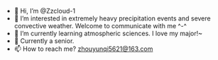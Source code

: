 - 👋 Hi, I’m @Zzcloud-1
- 👀 I’m interested in extremely heavy precipitation events and severe convective weather. Welcome to communicate with me ^-^
- 🌱 I’m currently learning atmospheric sciences. I love my major!~
- 💞️ Currently a senior.
- 📫 How to reach me? zhouyunqi5621@163.com

<!---
Zzcloud-1/Zzcloud-1 is a ✨ special ✨ repository because its `README.md` (this file) appears on your GitHub profile.
You can click the Preview link to take a look at your changes.
--->
